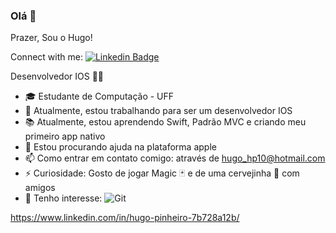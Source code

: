 ### Olá 👋

<!--
**HPR10/HPR10** is a ✨ _special_ ✨ repository because its `README.md` (this file) appears on your GitHub profile.
-->

Prazer, Sou o Hugo!

Connect with me:
[![Linkedin Badge](https://img.shields.io/badge/-LinkedIn-blue?style=flat-square&logo=Linkedin&logoColor=white&link=https://www.linkedin.com/in/hugo-pinheiro-7b728a12b/)](https://www.linkedin.com/in/hugo-pinheiro-7b728a12b/)

Desenvolvedor IOS 👨‍💻

- 🎓 Estudante de Computação - UFF
- 🔭 Atualmente, estou trabalhando para ser um desenvolvedor IOS
- 📚 Atualmente, estou aprendendo Swift, Padrão MVC e criando meu primeiro app nativo
- 🤔 Estou procurando ajuda na plataforma apple
- 📫 Como entrar em contato comigo: através de hugo_hp10@hotmail.com
- ⚡  Curiosidade: Gosto de jogar Magic 🃏 e de uma cervejinha 🍺 com amigos
- 🎯 Tenho interesse: 
 ![Git](https://img.shields.io/badge/-Git-F05032?style=flat-square&logo=git&logoColor=white)
 






https://www.linkedin.com/in/hugo-pinheiro-7b728a12b/


